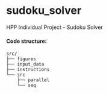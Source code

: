 # sudoku_solver
HPP Individual Project - Sudoku Solver

#### Code structure:
```
src/
├── figures
├── input_data
├── instructions
└── src
    ├── parallel
    └── seq
```

